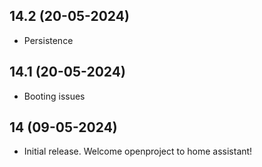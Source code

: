 ## 14.2 (20-05-2024)

- Persistence

## 14.1 (20-05-2024)

- Booting issues

## 14 (09-05-2024)

- Initial release. Welcome openproject to home assistant!
